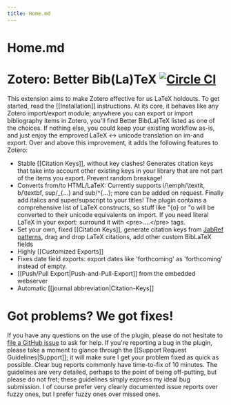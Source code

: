 ```yaml
---
title: Home.md
---
```

# Home.md
<!-- WARNING: GENERATED FROM https://github.com/retorquere/zotero-better-bibtex/blob/master/README.md. EDITS WILL BE OVERWRITTEN -->
# Zotero: Better Bib(La)TeX [![Circle CI](https://circleci.com/gh/retorquere/zotero-better-bibtex.svg?style=shield)](https://circleci.com/gh/retorquere/zotero-better-bibtex)

This extension aims to make Zotero effective for us LaTeX holdouts. To get started, read the [[Installation]]
instructions.  At its core, it behaves like any Zotero import/export module; anywhere you can export or import
bibliography items in Zotero, you'll find Better Bib(La)TeX listed as one of the choices. If nothing else, you could
keep your existing workflow as-is, and just enjoy the emproved LaTeX &lt;-&gt; unicode translation on im-and export.
Over and above this improvement, it adds the following features to Zotero:

* Stable [[Citation Keys]], without key clashes! Generates citation keys that take into account other existing keys in your library
  that are not part of the items you export. Prevent random breakage!
* Converts from/to HTML/LaTeX: Currently supports i/\emph/\textit, b/\textbf, sup/\_{...} and sub/^{...}; more can
  be added on request. Finally add italics and super/supscript to your titles! The plugin contains a comprehensive list
  of LaTeX constructs, so stuff like \"{o} or \"o will be converted to their unicode equivalents on import. If you need
  literal LaTeX in your export: surround it with &lt;pre&gt;....&lt;/pre&gt; tags.
* Set your own, fixed [[Citation Keys]], generate citation keys from [JabRef patterns](http://jabref.sourceforge.net/help/LabelPatterns.php), drag and drop LaTeX citations, add other custom BibLaTeX fields
* Highly [[Customized Exports]]
* Fixes date field exports: export dates like 'forthcoming' as 'forthcoming' instead of empty.
* [[Push/Pull Export|Push-and-Pull-Export]] from the embedded webserver
* Automatic [[journal abbreviation|Citation-Keys]]

# Got problems? We got fixes!

If you have any questions on the use of the plugin, please do not hesitate to [file a GitHub issue](https://github.com/retorquere/zotero-better-bibtex/issues/new) to ask for help. If
you're reporting a bug in the plugin, please take a moment to glance through the [[Support Request Guidelines|Support]]; it will
make sure I get your problem fixed as quick as possible. Clear bug reports commonly have time-to-fix of 10 minutes. The
guidelines are very detailed, perhaps to the point of being off-putting, but please do not fret; these guidelines
simply express my ideal bug submission. I of course prefer very clearly documented issue reports over fuzzy ones, but I
prefer fuzzy ones over missed ones.
